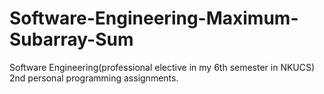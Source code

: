 # Software-Engineering-Maximum-Subarray-Sum
Software Engineering(professional elective in my 6th semester in NKUCS) 2nd personal programming assignments.
